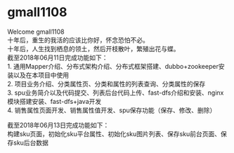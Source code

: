 # gmall1108
Welcome gmall1108  <br />
十年后，重生的我活的应该比你好，怀念恐怕不必。<br />
十年后，人生找到栖息的领土，然后开枝散叶，繁殖出花与蝶。<br />
截至2018年06月11日完成功能如下：<br />
    1. 通用Mapper介绍、分布式架构介绍、分布式框架搭建、dubbo+zookeeper安装以及在本项目中使用<br />
    2. 项目业务介绍、分类属性页、分类和属性的列表查询、分类属性的保存<br />
    3. spu业务简介以及代码提交、列表后台代码上传、fast-dfs介绍和安装、nginx模块搭建安装、fast-dfs+java开发<br />
    4. 销售属性页面开发、销售属性值开发、spu保存功能（保存、修改、删除）<br />
    
截至2018年06月13日完成功能如下：<br />
    构建sku页面，初始化sku平台属性、初始化sku图片列表、保存sku前台页面、保存sku后台数据<br />